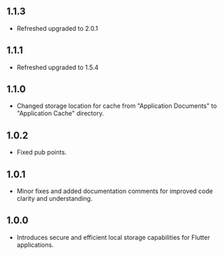 ## 1.1.3

- Refreshed upgraded to 2.0.1

## 1.1.1

- Refreshed upgraded to 1.5.4

## 1.1.0

- Changed storage location for cache from "Application Documents" to "Application Cache" directory.

## 1.0.2

- Fixed pub points.

## 1.0.1

- Minor fixes and added documentation comments for improved code clarity and understanding.

## 1.0.0

- Introduces secure and efficient local storage capabilities for Flutter applications.
